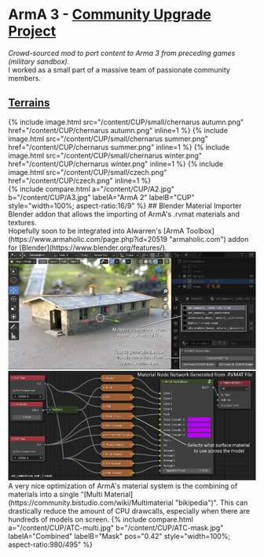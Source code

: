 <head>
	<link href="/twentytwenty/css/twentytwenty.css" rel="stylesheet" type="text/css" />
	<script src="https://code.jquery.com/jquery-3.5.1.slim.min.js" integrity="sha256-4+XzXVhsDmqanXGHaHvgh1gMQKX40OUvDEBTu8JcmNs=" crossorigin="anonymous"></script>
	<script src="/twentytwenty/js/jquery.event.move.js"></script>
	<script src="/twentytwenty/js/jquery.twentytwenty.js"></script>
	<script>$(window).on('load', function() { $(".twentytwenty-container").twentytwenty({move_with_handle_only:0, click_to_move:1}); });</script>
	<link rel="stylesheet" href="//cdnjs.cloudflare.com/ajax/libs/highlight.js/10.3.2/styles/default.min.css">
    <link rel="stylesheet" href="/index.css">
</head>

# ArmA 3 - [Community Upgrade Project](https://steamcommunity.com/workshop/filedetails/?id=583575232 "Steam Workshop")
*Crowd-sourced mod to port content to Arma 3 from preceding games (military sandbox).*<br>
I worked as a small part of a massive team of passionate community members.
## [Terrains](https://www.cup-arma3.org/terrains "www.cup-arma3.org/terrains")
<div class="picture_grid">
	{% include image.html src="/content/CUP/small/chernarus autumn.png" href="/content/CUP/chernarus autumn.png" inline=1 %}
	{% include image.html src="/content/CUP/small/chernarus summer.png" href="/content/CUP/chernarus summer.png" inline=1 %}
	{% include image.html src="/content/CUP/small/chernarus winter.png" href="/content/CUP/chernarus winter.png" inline=1 %}
	{% include image.html src="/content/CUP/small/czech.png" href="/content/CUP/czech.png" inline=1 %}
</div>
{% include compare.html a="/content/CUP/A2.jpg" b="/content/CUP/A3.jpg" labelA="ArmA 2" labelB="CUP" style="width=100%; aspect-ratio:16/9" %}
## Blender Material Importer
Blender addon that allows the importing of ArmA's .rvmat materials and textures.<br>
Hopefully soon to be integrated into Alwarren's [ArmA Toolbox](https://www.armaholic.com/page.php?id=20519 "armaholic.com") addon for [Blender](https://www.blender.org/features/).
<img src="/content/CUP/barracks.jpg">
<img src="/content/CUP/rvmat.png">
A very nice optimization of ArmA's material system is the combining of materials into a single "[Multi Material](https://community.bistudio.com/wiki/Multimaterial "bikipedia")". This can drastically reduce the amount of CPU <span class="tooltip" tip="Command sent to the graphics card to draw a set of triangles.">drawcalls</span>, especially when there are hundreds of models on screen.
{% include compare.html a="/content/CUP/ATC-multi.jpg" b="/content/CUP/ATC-mask.jpg" labelA="Combined" labelB="Mask" pos="0.42" style="width=100%; aspect-ratio:980/495" %}